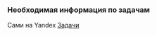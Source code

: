 ### Необходимая информация по задачам

Сами на Yandex [Задачи](https://contest.yandex.ru/hiring/contest/10824/enter/)

